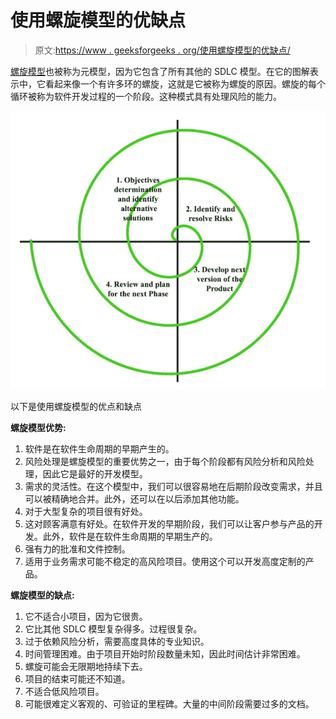 # 使用螺旋模型的优缺点

> 原文:[https://www . geeksforgeeks . org/使用螺旋模型的优缺点/](https://www.geeksforgeeks.org/advantages-and-disadvantages-of-using-spiral-model/)

[螺旋模型](https://www.geeksforgeeks.org/software-engineering-spiral-model/)也被称为元模型，因为它包含了所有其他的 SDLC 模型。在它的图解表示中，它看起来像一个有许多环的螺旋，这就是它被称为螺旋的原因。螺旋的每个循环被称为软件开发过程的一个阶段。这种模式具有处理风险的能力。

![](img/a506d047916336fd4745d6bf4ff9b20f.png)

以下是使用螺旋模型的优点和缺点

**螺旋模型优势:**

1.  软件是在软件生命周期的早期产生的。
2.  风险处理是螺旋模型的重要优势之一，由于每个阶段都有风险分析和风险处理，因此它是最好的开发模型。
3.  需求的灵活性。在这个模型中，我们可以很容易地在后期阶段改变需求，并且可以被精确地合并。此外，还可以在以后添加其他功能。
4.  对于大型复杂的项目很有好处。
5.  这对顾客满意有好处。在软件开发的早期阶段，我们可以让客户参与产品的开发。此外，软件是在软件生命周期的早期生产的。
6.  强有力的批准和文件控制。
7.  适用于业务需求可能不稳定的高风险项目。使用这个可以开发高度定制的产品。

**螺旋模型的缺点:**

1.  它不适合小项目，因为它很贵。
2.  它比其他 SDLC 模型复杂得多。过程很复杂。
3.  过于依赖风险分析，需要高度具体的专业知识。
4.  时间管理困难。由于项目开始时阶段数量未知，因此时间估计非常困难。
5.  螺旋可能会无限期地持续下去。
6.  项目的结束可能还不知道。
7.  不适合低风险项目。
8.  可能很难定义客观的、可验证的里程碑。大量的中间阶段需要过多的文档。
